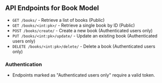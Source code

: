 ## API Endpoints for Book Model

- `GET /books/` - Retrieve a list of books (Public)
- `GET /books/<int:pk>/` - Retrieve a single book by ID (Public)
- `POST /books/create/` - Create a new book (Authenticated users only)
- `PUT /books/<int:pk>/update/` - Update an existing book (Authenticated users only)
- `DELETE /books/<int:pk>/delete/` - Delete a book (Authenticated users only)

### Authentication
- Endpoints marked as "Authenticated users only" require a valid token.
